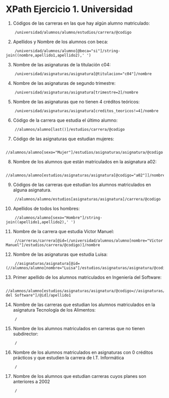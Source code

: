 # XPath Ejercicio 1. Universidad
1.  Códigos de las carreras en las que hay algún alumno matriculado: 
```
    /universidad/alumnos/alumno/estudios/carrera/@codigo
```
2.  Apellidos y Nombre de los alumnos con beca: 
```
    /universidad/alumnos/alumno[@beca="si"]/string-join((nombre,apellido1,apellido2),' ')
```
3.  Nombre de las asignaturas de la titulación c04:
```
    /universidad/asignaturas/asignatura[@titulacion="c04"]/nombre
```
4.  Nombre de las asignaturas de segundo trimestre:
```
    /universidad/asignaturas/asignatura[trimestre=2]/nombre
```
5.  Nombre de las asignaturas que no tienen 4 créditos teóricos:
```
    /universidad/asignaturas/asignatura[creditos_teoricos!=4]/nombre
```
6.  Código de la carrera que estudia el último alumno:
```
    //alumnos/alumno[last()]/estudios/carrera/@codigo
```
7.  Código de las asignaturas que estudian mujeres:
```
    //alumnos/alumno[sexo="Mujer"]/estudios/asignaturas/asignatura/@codigo
```
8.  Nombre de los alumnos que están matriculados en la asignatura a02:
```
    //alumnos/alumno[estudios/asignaturas/asignatura[@codigo="a02"]]/nombre/text()
```
9.  Códigos de las carreras que estudian los alumnos matriculados en alguna asignatura.
```
    //alumnos/alumno/estudios[asignaturas/asignatura]/carrera/@codigo
```
10.  Apellidos de todos los hombres:
```
    //alumnos/alumno[sexo="Hombre"]/string-join((apellido1,apellido2),' ')
```
11.  Nombre de la carrera que estudia Víctor Manuel:
```
    //carreras/carrera[@id=(/universidad/alumnos/alumno[nombre="Víctor Manuel"]/estudios/carrera/@codigo)]/nombre
```
12. Nombre de las asignaturas que estudia Luisa:
```
    //asignaturas/asignatura[@id=(//alumnos/alumno[nombre="Luisa"]/estudios/asignaturas/asignatura/@codigo)]/nombre
```
13. Primer apellido de los alumnos matriculados en Ingeniería del Software:
```
    //alumnos/alumno[estudios/asignaturas/asignatura/@codigo=//asignaturas/asignatura[nombre="Ingeniería del Software"]/@id]/apellido1
```
14. Nombre de las carreras que estudian los alumnos matriculados en la asignatura Tecnología 
de los Alimentos:
```
    /
```
15.   Nombre de los alumnos matriculados en carreras que no tienen subdirector:
```
    /
```
16.   Nombre de los alumnos matriculados en asignaturas con 0 créditos prácticos y que estudien 
la carrera de I.T. Informática 
```
    /
```
17.    Nombre de los alumnos que estudian carreras cuyos planes son anteriores a 2002
```
    /
```